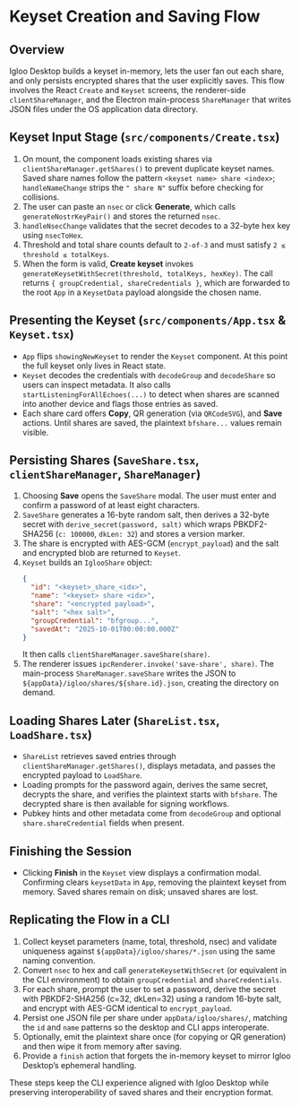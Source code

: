 # Keyset Creation and Saving Flow

## Overview
Igloo Desktop builds a keyset in-memory, lets the user fan out each share, and only persists encrypted shares that the user explicitly saves. This flow involves the React `Create` and `Keyset` screens, the renderer-side `clientShareManager`, and the Electron main-process `ShareManager` that writes JSON files under the OS application data directory.

## Keyset Input Stage (`src/components/Create.tsx`)
1. On mount, the component loads existing shares via `clientShareManager.getShares()` to prevent duplicate keyset names. Saved share names follow the pattern `<keyset name> share <index>`; `handleNameChange` strips the `" share N"` suffix before checking for collisions.
2. The user can paste an `nsec` or click **Generate**, which calls `generateNostrKeyPair()` and stores the returned `nsec`.
3. `handleNsecChange` validates that the secret decodes to a 32-byte hex key using `nsecToHex`.
4. Threshold and total share counts default to `2-of-3` and must satisfy `2 ≤ threshold ≤ totalKeys`.
5. When the form is valid, **Create keyset** invokes `generateKeysetWithSecret(threshold, totalKeys, hexKey)`. The call returns `{ groupCredential, shareCredentials }`, which are forwarded to the root `App` in a `KeysetData` payload alongside the chosen name.

## Presenting the Keyset (`src/components/App.tsx` & `Keyset.tsx`)
- `App` flips `showingNewKeyset` to render the `Keyset` component. At this point the full keyset only lives in React state.
- `Keyset` decodes the credentials with `decodeGroup` and `decodeShare` so users can inspect metadata. It also calls `startListeningForAllEchoes(...)` to detect when shares are scanned into another device and flags those entries as saved.
- Each share card offers **Copy**, QR generation (via `QRCodeSVG`), and **Save** actions. Until shares are saved, the plaintext `bfshare...` values remain visible.

## Persisting Shares (`SaveShare.tsx`, `clientShareManager`, `ShareManager`)
1. Choosing **Save** opens the `SaveShare` modal. The user must enter and confirm a password of at least eight characters.
2. `SaveShare` generates a 16-byte random salt, then derives a 32-byte secret with `derive_secret(password, salt)` which wraps PBKDF2-SHA256 (`c: 100000`, `dkLen: 32`) and stores a version marker.
3. The share is encrypted with AES-GCM (`encrypt_payload`) and the salt and encrypted blob are returned to `Keyset`.
4. `Keyset` builds an `IglooShare` object:
   ```json
   {
     "id": "<keyset>_share_<idx>",
     "name": "<keyset> share <idx>",
     "share": "<encrypted payload>",
     "salt": "<hex salt>",
     "groupCredential": "bfgroup...",
     "savedAt": "2025-10-01T00:00:00.000Z"
   }
   ```
   It then calls `clientShareManager.saveShare(share)`.
5. The renderer issues `ipcRenderer.invoke('save-share', share)`. The main-process `ShareManager.saveShare` writes the JSON to `${appData}/igloo/shares/${share.id}.json`, creating the directory on demand.

## Loading Shares Later (`ShareList.tsx`, `LoadShare.tsx`)
- `ShareList` retrieves saved entries through `clientShareManager.getShares()`, displays metadata, and passes the encrypted payload to `LoadShare`.
- Loading prompts for the password again, derives the same secret, decrypts the share, and verifies the plaintext starts with `bfshare`. The decrypted share is then available for signing workflows.
- Pubkey hints and other metadata come from `decodeGroup` and optional `share.shareCredential` fields when present.

## Finishing the Session
- Clicking **Finish** in the `Keyset` view displays a confirmation modal. Confirming clears `keysetData` in `App`, removing the plaintext keyset from memory. Saved shares remain on disk; unsaved shares are lost.

## Replicating the Flow in a CLI
1. Collect keyset parameters (name, total, threshold, nsec) and validate uniqueness against `${appData}/igloo/shares/*.json` using the same naming convention.
2. Convert `nsec` to hex and call `generateKeysetWithSecret` (or equivalent in the CLI environment) to obtain `groupCredential` and `shareCredentials`.
3. For each share, prompt the user to set a password, derive the secret with PBKDF2-SHA256 (c=32, dkLen=32) using a random 16-byte salt, and encrypt with AES-GCM identical to `encrypt_payload`.
4. Persist one JSON file per share under `appData/igloo/shares/`, matching the `id` and `name` patterns so the desktop and CLI apps interoperate.
5. Optionally, emit the plaintext share once (for copying or QR generation) and then wipe it from memory after saving.
6. Provide a `finish` action that forgets the in-memory keyset to mirror Igloo Desktop’s ephemeral handling.

These steps keep the CLI experience aligned with Igloo Desktop while preserving interoperability of saved shares and their encryption format.
